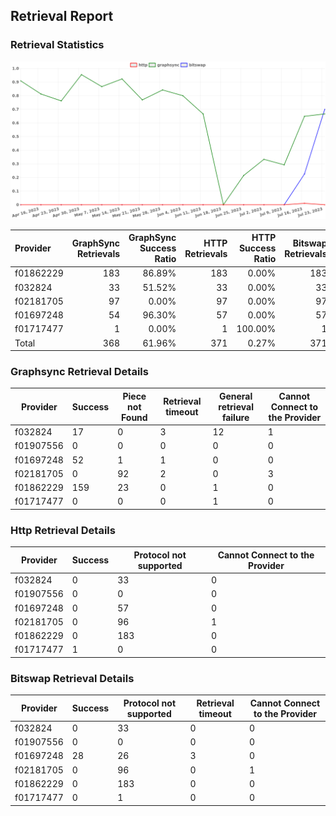 ## Retrieval Report
### Retrieval Statistics
<img src="https://raw.githubusercontent.com/data-preservation-programs/filplus-checker-assets/main/filecoin-project/filecoin-plus-large-datasets/issues/1724/1690200918112.png"/>

| Provider  | GraphSync Retrievals | GraphSync Success Ratio | HTTP Retrievals | HTTP Success Ratio | Bitswap Retrievals | Bitswap Success Ratio |
| :-------- | -------------------: | ----------------------: | --------------: | -----------------: | -----------------: | --------------------: |
| f01862229 |                  183 |                  86.89% |             183 |              0.00% |                183 |                 0.00% |
| f032824   |                   33 |                  51.52% |              33 |              0.00% |                 33 |                 0.00% |
| f02181705 |                   97 |                   0.00% |              97 |              0.00% |                 97 |                 0.00% |
| f01697248 |                   54 |                  96.30% |              57 |              0.00% |                 57 |                49.12% |
| f01717477 |                    1 |                   0.00% |               1 |            100.00% |                  1 |                 0.00% |
| Total     |                  368 |                  61.96% |             371 |              0.27% |                371 |                 7.55% |

### Graphsync Retrieval Details
| Provider  | Success | Piece not Found | Retrieval timeout | General retrieval failure | Cannot Connect to the Provider |
| --------- | ------- | --------------- | ----------------- | ------------------------- | ------------------------------ |
| f032824   | 17      | 0               | 3                 | 12                        | 1                              |
| f01907556 | 0       | 0               | 0                 | 0                         | 0                              |
| f01697248 | 52      | 1               | 1                 | 0                         | 0                              |
| f02181705 | 0       | 92              | 2                 | 0                         | 3                              |
| f01862229 | 159     | 23              | 0                 | 1                         | 0                              |
| f01717477 | 0       | 0               | 0                 | 1                         | 0                              |

### Http Retrieval Details
| Provider  | Success | Protocol not supported | Cannot Connect to the Provider |
| --------- | ------- | ---------------------- | ------------------------------ |
| f032824   | 0       | 33                     | 0                              |
| f01907556 | 0       | 0                      | 0                              |
| f01697248 | 0       | 57                     | 0                              |
| f02181705 | 0       | 96                     | 1                              |
| f01862229 | 0       | 183                    | 0                              |
| f01717477 | 1       | 0                      | 0                              |

### Bitswap Retrieval Details
| Provider  | Success | Protocol not supported | Retrieval timeout | Cannot Connect to the Provider |
| --------- | ------- | ---------------------- | ----------------- | ------------------------------ |
| f032824   | 0       | 33                     | 0                 | 0                              |
| f01907556 | 0       | 0                      | 0                 | 0                              |
| f01697248 | 28      | 26                     | 3                 | 0                              |
| f02181705 | 0       | 96                     | 0                 | 1                              |
| f01862229 | 0       | 183                    | 0                 | 0                              |
| f01717477 | 0       | 1                      | 0                 | 0                              |
